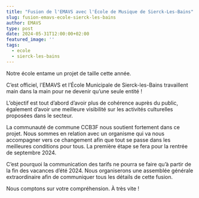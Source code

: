 ```yaml
---
title: "Fusion de l'EMAVS avec l'École de Musique de Sierck-Les-Bains"
slug: fusion-emavs-ecole-sierck-les-bains
author: EMAVS
type: post
date: 2024-05-31T12:00:00+02:00
featured_image: ''
tags:
  - ecole
  - sierck-les-bains
---
```

 
Notre école entame un projet de taille cette année.

C’est officiel, l’EMAVS et l’École Municipale de Sierck-les-Bains
travaillent main dans la main pour ne devenir qu’une seule entité !

L’objectif est tout d’abord d’avoir plus de cohérence auprès du public,
également d’avoir une meilleure visibilité sur les activités culturelles proposées dans le secteur.

La communauté de commune CCB3F nous soutient fortement dans ce projet.
Nous sommes en relation avec un organisme qui va nous accompagner vers
ce changement afin que tout se passe dans les meilleures conditions
pour tous. La première étape se fera pour la rentrée de septembre 2024.

C’est pourquoi la communication des tarifs ne pourra se faire qu’à partir
de la fin des vacances d’été 2024. Nous organiserons une assemblée
générale extraordinaire afin de communiquer tous les détails de cette fusion.

Nous comptons sur votre compréhension. À très vite !
